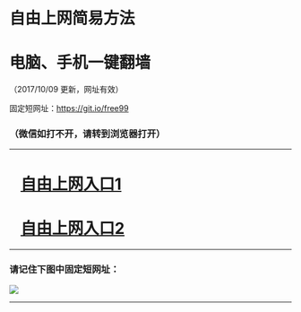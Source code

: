 ﻿# 自由上网简易方法

# 电脑、手机一键翻墙

（2017/10/09 更新，网址有效）

固定短网址：https://git.io/free99

### （微信如打不开，请转到浏览器打开）


***





# &nbsp;&nbsp; <a href="http://ft24522855.fwq-tz-1001.info/fwqtz01.html?t=1009001664 " target="_blank">自由上网入口1</a>
# &nbsp;&nbsp; <a href="http://ft2635620178.fwq-tz-1002.info/fwqtz02.html?t=100900121431 " target="_blank">自由上网入口2</a>
***

### 请记住下图中固定短网址：

<img src="https://s3-us-west-2.amazonaws.com/fwq-1001/yjfq-20170905okok.png" /> 


***

